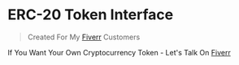 # ERC-20 Token Interface

> Created For My [Fiverr](fiverr.com/bitboyroby) Customers

If You Want Your Own Cryptocurrency Token - Let's Talk On [Fiverr](fiverr.com/bitboyroby)
